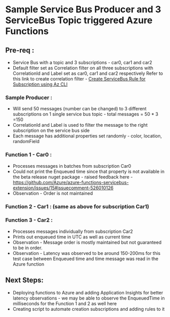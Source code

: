 # Sample Service Bus Producer and 3 ServiceBus Topic triggered Azure Functions

## Pre-req :
* Service Bus with a topic and 3 subscriptions - car0, car1 and car2
* Default filter set as Correlation filter on all three subscriptions with CorrelationId and Label set as car0, car1 and car2 respectively
Refer to this link to create correlation filter - [Create ServiceBus Rule for Subscription using Az CLI](https://docs.microsoft.com/en-us/cli/azure/servicebus/topic/subscription/rule?view=azure-cli-latest#az-servicebus-topic-subscription-rule-create)

### Sample Producer :
* Will send 50 messages (number can be changed) to 3 different subscriptions on 1 single service bus topic - total messages = 50 * 3 =150
* CorrelationId and Label is used to filter the message to the right subscription on the service bus side
* Each message has additional properties set randomly - color, location, randomField

### Function 1 - Car0 :
* Processes messages in batches from subscription Car0
* Could not print the Enqueued time since that property is not available in the beta release nuget package - raised feedback here - https://github.com/Azure/azure-functions-servicebus-extension/issues/15#issuecomment-526010126
* Observation - Order is not maintained

### Function 2 - Car1 : (same as above for subscription Car1)

### Function 3 - Car2 :
* Processes messages individually from subscription Car2
* Prints out enqueued time in UTC as well as current time
* Observation - Message order is mostly maintained but not guaranteed to be in order.
* Observation - Latency was observed to be around 150-200ms for this test case between Enqueued time and time message was read in the Azure function

## Next Steps:
* Deploying functions to Azure and adding Application Insights for better latency observations - we may be able to observe the EnqueuedTime in milliseconds for the Function 1 and 2 as well here
* Creating script to automate creation subscriptions and adding rules to it
